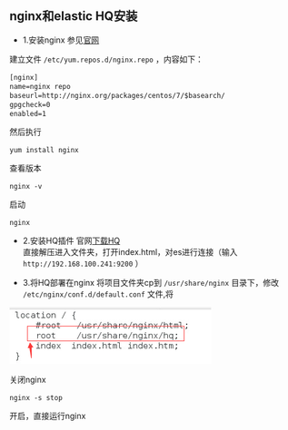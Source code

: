 ## nginx和elastic HQ安装

* 1.安装nginx
参见[官网](http://nginx.org/en/linux_packages.html)

建立文件 `/etc/yum.repos.d/nginx.repo` ，内容如下：

```
[nginx]
name=nginx repo
baseurl=http://nginx.org/packages/centos/7/$basearch/
gpgcheck=0
enabled=1
```

然后执行

```
yum install nginx
```

查看版本

```
nginx -v
```

启动

```
nginx
```

* 2.安装HQ插件
官网[下载HQ](https://github.com/royrusso/elasticsearch-HQ)  
直接解压进入文件夹，打开index.html，对es进行连接（输入 `http://192.168.100.241:9200` ）

* 3.将HQ部署在nginx
将项目文件夹cp到 `/usr/share/nginx` 目录下，修改 `/etc/nginx/conf.d/default.conf` 文件,将

![](img/td_01.png)

关闭nginx

```
nginx -s stop
```

开启，直接运行nginx
